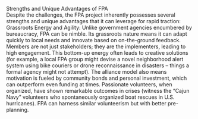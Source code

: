 Strengths and Unique Advantages of FPA  
Despite the challenges, the FPA project inherently possesses several strengths and unique advantages that it can leverage for rapid traction:  
Grassroots Energy and Agility: Unlike government agencies encumbered by bureaucracy, FPA can be nimble. Its grassroots nature means it can adapt quickly to local needs and innovate based on on-the-ground feedback. Members are not just stakeholders; they are the implementers, leading to high engagement. This bottom-up energy often leads to creative solutions (for example, a local FPA group might devise a novel neighborhood alert system using bike couriers or drone reconnaissance in disasters – things a formal agency might not attempt). The alliance model also means motivation is fueled by community bonds and personal investment, which can outperform even funding at times. Passionate volunteers, when organized, have shown remarkable outcomes in crises (witness the “Cajun Navy” volunteers who spontaneously organized boat rescues in U.S. hurricanes). FPA can harness similar volunteerism but with better pre-planning.
